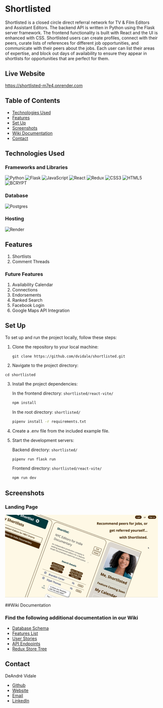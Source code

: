 # Shortlisted

Shortlisted is a closed circle direct referral network for TV & Film Editors and Assistant Editors. The backend API is written in Python using the Flask server framework. The frontend functionality is built with React and the UI is enhanced with CSS. Shortlisted users can create profiles, connect with their peers, curate lists of references for different job opportunities, and communicate with their peers about the jobs. Each user can list their areas of expertise, and block out days of availability to ensure they appear in shortlists for opportunities that are perfect for them.

## Live Website
https://shortlisted-m7e4.onrender.com

## Table of Contents
* [Technologies Used](#technologies-used)
* [Features](#features)
* [Set Up](#set-up)
* [Screenshots](#screenshots)
* [Wiki Documentation](#wiki-documentation)
* [Contact](#contact)

## Technologies Used

### Frameworks and Libraries
![Python](https://img.shields.io/badge/python-3670A0?style=for-the-badge&logo=python&logoColor=ffdd54) ![Flask](https://img.shields.io/badge/flask-%23000.svg?style=for-the-badge&logo=flask&logoColor=white) ![JavaScript](https://img.shields.io/badge/javascript-%23323330.svg?style=for-the-badge&logo=javascript&logoColor=%23F7DF1E) ![React](https://img.shields.io/badge/react-%2320232a.svg?style=for-the-badge&logo=react&logoColor=%2361DAFB) ![Redux](https://img.shields.io/badge/redux-%23593d88.svg?style=for-the-badge&logo=redux&logoColor=white) ![CSS3](https://img.shields.io/badge/css3-%231572B6.svg?style=for-the-badge&logo=css3&logoColor=white) ![HTML5](https://img.shields.io/badge/html5-%23E34F26.svg?style=for-the-badge&logo=html5&logoColor=white) ![BCRYPT](https://img.shields.io/badge/BCRYPT-darkgreen?style=for-the-badge&logo=CryptPad&logoColor=white)

### Database
![Postgres](https://img.shields.io/badge/postgres-%23316192.svg?style=for-the-badge&logo=postgresql&logoColor=white)

### Hosting
![Render](https://img.shields.io/badge/Render-%46E3B7.svg?style=for-the-badge&logo=render&logoColor=white)

## Features
 1. Shortlists
 2. Comment Threads

### Future Features
1. Availability Calendar
2. Connections
3. Endorsements
4. Ranked Search
5. Facebook Login
6. Google Maps API Integration

## Set Up
To set up and run the project locally, follow these steps:
1. Clone the repository to your local machine:
   
   ```
   git clone https://github.com/dvidale/shortlisted.git
   ```
2. Navigate to the project directory:
```
cd shortlisted
```
3. Install the project dependencies:

   In the frontend directory: `shortlisted/react-vite/`

   ```bash
   npm install
   ```

   In the root directory: `shortlisted/`

   ```bash
   pipenv install -r requirements.txt
   ```

4. Create a .env file from the included example file.

5. Start the development servers:

   Backend directory: `shortlisted/`

   ```bash
   pipenv run flask run
   ```

   Frontend directory: `shortlisted/react-vite/`

   ```bash
   npm run dev
   ```

## Screenshots

### Landing Page
![Landing Page](react-vite/public/assets/screenshots/001_shortlist_landing_page.gif)



##Wiki Documentation

### Find the following additional documentation in our Wiki

- [Database Schema](https://github.com/dvidale/shortlisted/wiki/Database-Schema)
- [Features List](https://github.com/dvidale/shortlisted/wiki/Feature-List)
- [User Stories](https://github.com/dvidale/shortlisted/wiki/User-Stories)
- [API Endpoints](https://github.com/dvidale/shortlisted/wiki/API-Endpoints)
- [Redux Store Tree](https://github.com/dvidale/shortlisted/wiki/Redux-Store-Tree)

## Contact

DeAndré Vidale

- [Github](https://github.com/dvidale)
- [Website](https://deandrevidale.com)
- [Email](mailto:deandre.vidale@gmail.com)
- [LinkedIn](https://www.linkedin.com/in/deandrevidale/)
